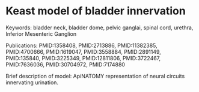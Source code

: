 # Keast model of bladder innervation

Keywords: bladder neck, bladder dome, pelvic ganglai, spinal cord, urethra, Inferior Mesenteric Ganglion

Publications: PMID:1358408, PMID:2713886, PMID:11382385, PMID:4700666, PMID:1619047, PMID:3558884, PMID:2891149, PMID:135840, PMID:3225349, PMID:12811806, PMID:3722467, PMID:7636036, PMID:30704972, PMID:7174880

Brief description of model: ApiNATOMY representation of neural circuits innervating urination.  
